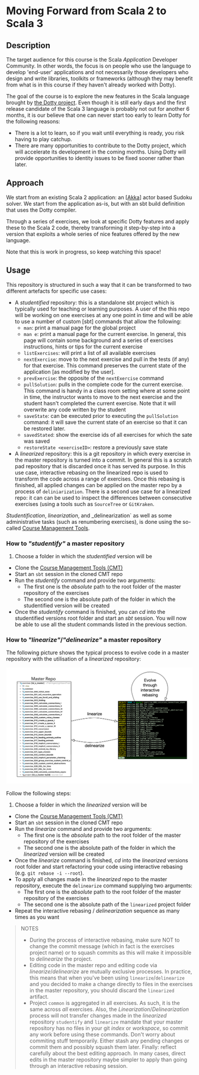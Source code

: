 # Moving Forward from Scala 2 to Scala 3

## Description

The target audience for this course is the Scala _Application_ Developer Community. In other words, the focus is on people who use the language to develop 'end-user' applications and not necessarily those developers who design and write libraries, toolkits or frameworks (although they may benefit from what is in this course if they haven't already worked with Dotty).

The goal of the course is to explore the new features in the Scala language brought by [the Dotty project](https://dotty.epfl.ch). Even though it is still early days and the first release candidate of the Scala 3 language is probably not out for another 6 months, it is our believe that one can never start too early to learn Dotty for the following reasons:

- There is a lot to learn, so if you wait until everything is ready, you risk having to play catchup.
- There are many opportunities to contribute to the Dotty project, which will accelerate its development in the coming months. Using Dotty will provide opportunities to identity issues to be fixed sooner rather than later.

## Approach

We start from an existing Scala 2 application: an [[Akka](https://akka.io)] actor based Sudoku solver. We start from the application as-is, but with an sbt build definition that uses the Dotty compiler.

Through a series of exercises, we look at specific Dotty features and apply these to the Scala 2 code, thereby transforming it step-by-step into a version that exploits a whole series of nice features offered by the new language.

Note that this is work in progress, so keep watching this space!

## Usage

This repository is structured in such a way that it can be transformed to two different artefacts for specific use cases:

- A _studentified_ repository: this is a standalone sbt project which is typically used for teaching or learning purposes. A user of the this repo will be working on one exercises at any one point in time and will be able to use a number of custom [sbt] commands that allow the following:
    - `man`: print a manual page for the global project
    - `man e`: print a manual page for the current exercise. In general, this page will contain some background and a series of exercises instructions, hints or tips for the current exercise
    - `listExercises`: will print a list of all available exercises
    - `nextExercise`: move to the next exercise and pull in the tests (if any) for that exercise. This command preserves the current state of the application [as modified by the user].
    - `prevExercise`: the opposite of the `nextExercise` command
    - `pullSolution`: pulls in the complete code for the current exercise. This command is handy in a class room setting where at some point in time, the instructor wants to move to the next exercise and the student hasn't completed the current exercise. Note that it will overwrite any code written by the student
    - `saveState`: can be executed prior to executing the `pullSolution` command: it will save the current state of an exercise so that it can be restored later.
    - `savedStated`: show the exercise ids of all exercises for which the sate was saved
    - `restoreState <exerciseID>`: restore a previously save state
- A _linearized_ repository: this is a git repository in which every exercise in the master repository is turned into a commit. In general this is a scratch pad repository that is discarded once it has served its purpose. In this use case, interactive rebasing on the linearized repo is used to transform the code across a range of exercises. Once this rebasing is finished, all applied changes can be applied on the master repo by a process of `deliniarization`. There is a second use case for a linearized repo: it can can be used to inspect the differences between consecutive exercises (using a tools such as `SourceTree` or `GitKraken`.

_Studentification_, _linearization_, and _delinearization` as well as some administrative tasks (such as renumbering exercises), is done using the so-called [Course Management Tools](https://github.com/lightbend/course-management-tools).

### How to _"studentify"_ a master repository

1. Choose a folder in which the _studentified_ version will be 
- Clone the [Course Management Tools (CMT)](https://github.com/lightbend/course-management-tools)
- Start an `sbt` session in the cloned CMT repo
- Run the _studentify_ command and provide two arguments:
    - The first one is the _absolute_ path to the root folder of the master repository of the exercises
    - The second one is the absolute path of the folder in which the studentified version will be created
- Once the _studentify_ command is finished, you can _cd_ into the studentified versions root folder and start an _sbt_ session. You will now be able to use all the student commands listed in the previous section.

### How to _"linearize"_/_"delinearize"_ a master repository

The following picture shows the typical process to evolve code in a master repository with the utilisation of a _linearized_ repository:

![Linearization/Delinearization](images/Lin-Delin.png)

Follow the following steps:

1. Choose a folder in which the _linearized_ version will be 
- Clone the [Course Management Tools (CMT)](https://github.com/lightbend/course-management-tools)
- Start an `sbt` session in the cloned CMT repo
- Run the _linearize_ command and provide two arguments:
    - The first one is the _absolute_ path to the root folder of the master repository of the exercises
    - The second one is the absolute path of the folder in which the _linearized_ version will be created
- Once the _linearize_ command is finished, _cd_ into the _linearized_ versions root folder and start refactoring your code using interactive rebasing (e.g. `git rebase -i --root`).
- To apply all changes made in the _linearized_ repo to the master repository, execute the `delinearize` command supplying two arguments:
  - The first one is the _absolute_ path to the root folder of the master repository of the exercises
  - The second one is the absolute path of the `linearized` project folder
- Repeat the interactive rebasing / _delinearization_ sequence as many times as you want

> NOTES
> 
> - During the process of interactive rebasing, make sure NOT to change the commit message (which in fact is the exercises project name) or to squash commits as this will make it impossible to _delinearize_ the project.
> - Editing code in the master repo and editing code via _linearize_/_delinearize_ are mutually exclusive processes. In practice, this means that when you've been using `linearize`/`delinearize` and you decided to make a change directly to files in the exercises in the master repository, you should discard the `linearized` artifact.
> - Project `common` is aggregated in all exercises. As such, it is the same across _all_ exercises. Also, the _Linearization_/_Delinearization_ process will not transfer changes made in the _linearized_ repository
> `studentify` and `linearize` mandate that your master repository has no files in your git _index_ or _workspace_, so commit any work before using these commands. Don't worry about commiting stuff temporarily. Either stash any pending changes or commit them and possibly squash them later.
> Finally: reflect carefully about the best editing approach. In many cases, direct edits in the master repository maybe simpler to apply than going through an interactive rebasing session.
